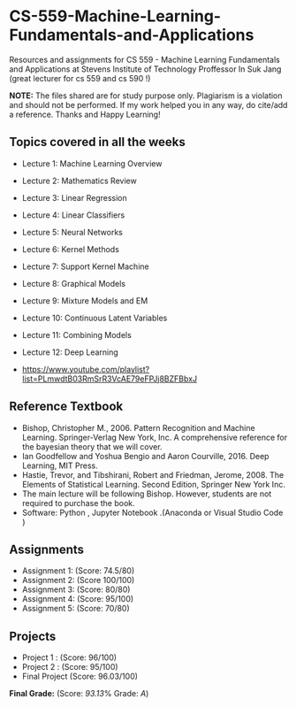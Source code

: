# CS-559-Machine-Learning-Fundamentals-and-Applications

Resources and assignments for CS 559 - Machine Learning Fundamentals and Applications at Stevens Institute of Technology
Proffessor In Suk Jang (great lecturer for cs 559 and cs 590 !)

**NOTE:** The files shared are for study purpose only. Plagiarism is a violation and should not be performed. If my work helped you in any way, do cite/add a reference. Thanks and Happy Learning!

## Topics covered in all the weeks

- Lecture 1: Machine Learning Overview
- Lecture 2: Mathematics Review
- Lecture 3: Linear Regression
- Lecture 4: Linear Classifiers
- Lecture 5: Neural Networks
- Lecture 6: Kernel Methods
- Lecture 7: Support Kernel Machine
- Lecture 8: Graphical Models
- Lecture 9: Mixture Models and EM
- Lecture 10: Continuous Latent Variables
- Lecture 11: Combining Models
- Lecture 12: Deep Learning

- https://www.youtube.com/playlist?list=PLmwdtB03RmSrR3VcAE79eFPJj8BZFBbxJ

## Reference Textbook

- Bishop, Christopher M., 2006. Pattern Recognition and Machine Learning. Springer-Verlag New York, Inc. A comprehensive reference for the bayesian theory that we will cover.
- Ian Goodfellow and Yoshua Bengio and Aaron Courville, 2016. Deep Learning, MIT Press.
- Hastie, Trevor, and Tibshirani, Robert and Friedman, Jerome, 2008. The Elements of Statistical Learning. Second Edition, Springer New York Inc.
- The main lecture will be following Bishop. However, students are not required to purchase the book.
- Software: Python , Jupyter Notebook .(Anaconda or Visual Studio Code )

## Assignments

- Assignment 1: (Score: 74.5/80)
- Assignment 2: (Score 100/100)
- Assignment 3: (Score: 80/80)
- Assignment 4: (Score: 95/100)
- Assignment 5: (Score: 70/80)

## Projects

- Project 1 : (Score: 96/100)
- Project 2 : (Score: 95/100)
- Final Project (Score: 96.03/100)

**Final Grade:** (Score: _93.13_% Grade: _A_)
